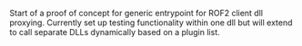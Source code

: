 Start of a proof of concept for generic entrypoint for ROF2 client dll proxying. Currently set up testing functionality within one dll but will extend to call separate DLLs dynamically based on a plugin list.